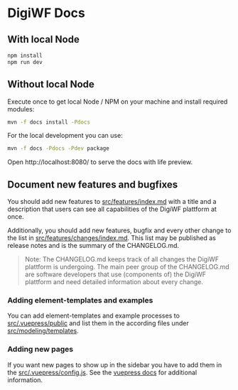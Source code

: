 # DigiWF Docs

## With local Node

```bash
npm install
npm run dev
```

## Without local Node

Execute once to get local Node / NPM on your machine and install required modules:
```bash
mvn -f docs install -Pdocs
```

For the local development you can use: 
```bash
mvn -f docs -Pdocs -Pdev package
```
Open http://localhost:8080/ to serve the docs with life preview.



## Document new features and bugfixes

You should add new features to [src/features/index.md](src/features/index.md) with a title and a description 
that users can see all capabilities of the DigiWF plattform at once.

Additionally, you should add new features, bugfix and every other change to the list in [src/features/changes/index.md](src/features/changes/index.md).
This list may be published as release notes and is the summary of the CHANGELOG.md.

> Note: The CHANGELOG.md keeps track of all changes the DigiWF plattform is undergoing.
> The main peer group of the CHANGELOG.md are software developers that use (components of) the DigiWF plattform
> and need detailed information about every change.

### Adding element-templates and examples

You can add element-templates and example processes to [src/.vuepress/public](src/.vuepress/public)
and list them in the according files under [src/modeling/templates](src/modeling/templates).

### Adding new pages

If you want new pages to show up in the sidebar you have to add them in the [src/.vuepress/config.js](src/.vuepress/config.js).
See the [vuepress docs](https://v1.vuepress.vuejs.org/theme/default-theme-config.html#sidebar) for additional information. 
